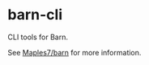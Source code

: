 # barn-cli
CLI tools for Barn.  

See [Maples7/barn](https://github.com/Maples7/barn) for more information.
